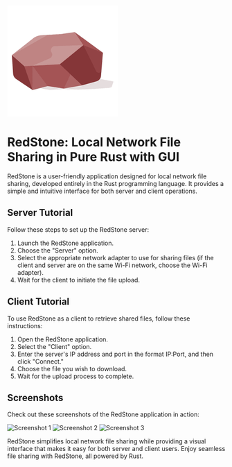 ![RedStone Icon](./img/icon.png)

# RedStone: Local Network File Sharing in Pure Rust with GUI

RedStone is a user-friendly application designed for local network file sharing, developed entirely in the Rust programming language. It provides a simple and intuitive interface for both server and client operations.

## Server Tutorial

Follow these steps to set up the RedStone server:

1. Launch the RedStone application.
2. Choose the "Server" option.
3. Select the appropriate network adapter to use for sharing files (if the client and server are on the same Wi-Fi network, choose the Wi-Fi adapter).
4. Wait for the client to initiate the file upload.

## Client Tutorial

To use RedStone as a client to retrieve shared files, follow these instructions:

1. Open the RedStone application.
2. Select the "Client" option.
3. Enter the server's IP address and port in the format IP:Port, and then click "Connect."
4. Choose the file you wish to download.
5. Wait for the upload process to complete.

## Screenshots

Check out these screenshots of the RedStone application in action:

![Screenshot 1](./img/screenshots-1.png)
![Screenshot 2](./img/screenshots-2.png)
![Screenshot 3](./img/screenshots-3.png)

RedStone simplifies local network file sharing while providing a visual interface that makes it easy for both server and client users. Enjoy seamless file sharing with RedStone, all powered by Rust.
